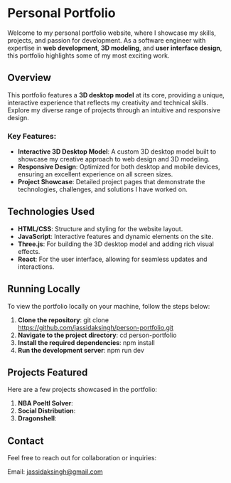 # Personal Portfolio

Welcome to my personal portfolio website, where I showcase my skills, projects, and passion for development. As a software engineer with expertise in **web development**, **3D modeling**, and **user interface design**, this portfolio highlights some of my most exciting work.

## Overview

This portfolio features a **3D desktop model** at its core, providing a unique, interactive experience that reflects my creativity and technical skills. Explore my diverse range of projects through an intuitive and responsive design.

### Key Features:
- **Interactive 3D Desktop Model**: A custom 3D desktop model built to showcase my creative approach to web design and 3D modeling.
- **Responsive Design**: Optimized for both desktop and mobile devices, ensuring an excellent experience on all screen sizes.
- **Project Showcase**: Detailed project pages that demonstrate the technologies, challenges, and solutions I have worked on.

## Technologies Used
- **HTML/CSS**: Structure and styling for the website layout.
- **JavaScript**: Interactive features and dynamic elements on the site.
- **Three.js**: For building the 3D desktop model and adding rich visual effects.
- **React**: For the user interface, allowing for seamless updates and interactions.

## Running Locally

To view the portfolio locally on your machine, follow the steps below:

1. **Clone the repository**:
    git clone https://github.com/jassidaksingh/person-portfolio.git
2. **Navigate to the project directory**:
    cd person-portfolio
3. **Install the required dependencies**:
    npm install
4. **Run the development server**:
    npm run dev

## Projects Featured

Here are a few projects showcased in the portfolio:

1. **NBA Poeltl Solver**:
2. **Social Distribution**:
3. **Dragonshell**:

## Contact

Feel free to reach out for collaboration or inquiries:

Email: jassidaksingh@gmail.com